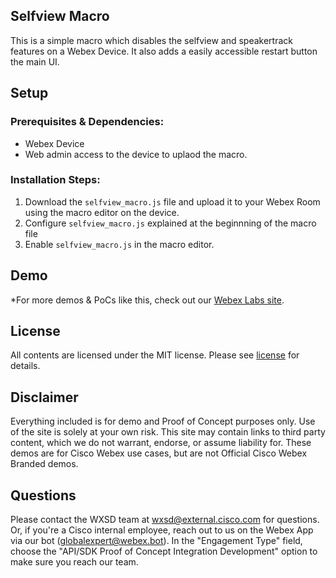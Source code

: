 ## Selfview Macro

This is a simple macro which disables the selfview and speakertrack features on a Webex Device. It also adds a easily accessible restart button the main UI.



## Setup

### Prerequisites & Dependencies: 

- Webex Device 
- Web admin access to the device to uplaod the macro.

### Installation Steps:
1. Download the ``selfview_macro.js`` file and upload it to your Webex Room using the macro editor on the device.
2. Configure ``selfview_macro.js`` explained at the beginnning of the macro file
3. Enable ``selfview_macro.js`` in the macro editor.


## Demo

*For more demos & PoCs like this, check out our [Webex Labs site](https://collabtoolbox.cisco.com/webex-labs).

## License

All contents are licensed under the MIT license. Please see [license](LICENSE) for details.


## Disclaimer

Everything included is for demo and Proof of Concept purposes only. Use of the site is solely at your own risk. This site may contain links to third party content, which we do not warrant, endorse, or assume liability for. These demos are for Cisco Webex use cases, but are not Official Cisco Webex Branded demos.


## Questions
Please contact the WXSD team at [wxsd@external.cisco.com](mailto:wxsd@external.cisco.com?subject=selfview-macro) for questions. Or, if you're a Cisco internal employee, reach out to us on the Webex App via our bot (globalexpert@webex.bot). In the "Engagement Type" field, choose the "API/SDK Proof of Concept Integration Development" option to make sure you reach our team. 
